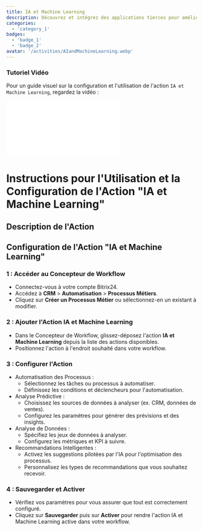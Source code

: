 ```yaml
---
title: IA et Machine Learning
description: Découvrez et intégrez des applications tierces pour améliorer votre entreprise.
categories: 
  - 'category_1'
badges: 
  - 'badge_1'
  - 'badge_2'
avatar: '/activities/AIandMachineLearning.webp'
---
```

### Tutoriel Vidéo

Pour un guide visuel sur la configuration et l'utilisation de l'action `IA et Machine Learning`, regardez la vidéo :

<iframe
  class="aspect-video w-full my-6 rounded shadow-md"
  src="//www.youtube.com/embed/OyzJd8BcTfY?feature=oembed&rel=0"
  frameborder="0"
  allow="accelerometer; autoplay; encrypted-media; gyroscope"
  allowfullscreen>
</iframe>

# Instructions pour l'Utilisation et la Configuration de l'Action "IA et Machine Learning"

## Description de l'Action

## **Configuration de l'Action "IA et Machine Learning"**

### 1 : Accéder au Concepteur de Workflow
- Connectez-vous à votre compte Bitrix24.
- Accédez à **CRM** > **Automatisation** > **Processus Métiers**.
- Cliquez sur **Créer un Processus Métier** ou sélectionnez-en un existant à modifier.

### 2 : Ajouter l'Action IA et Machine Learning
- Dans le Concepteur de Workflow, glissez-déposez l'action **IA et Machine Learning** depuis la liste des actions disponibles.
- Positionnez l'action à l'endroit souhaité dans votre workflow.

### 3 : Configurer l'Action
- Automatisation des Processus :
  - Sélectionnez les tâches ou processus à automatiser.
  - Définissez les conditions et déclencheurs pour l'automatisation.
- Analyse Prédictive :
  - Choisissez les sources de données à analyser (ex. CRM, données de ventes).
  - Configurez les paramètres pour générer des prévisions et des insights.
- Analyse de Données :
  - Spécifiez les jeux de données à analyser.
  - Configurez les métriques et KPI à suivre.
- Recommandations Intelligentes :
  - Activez les suggestions pilotées par l'IA pour l'optimisation des processus.
  - Personnalisez les types de recommandations que vous souhaitez recevoir.

### 4 : Sauvegarder et Activer
- Vérifiez vos paramètres pour vous assurer que tout est correctement configuré.
- Cliquez sur **Sauvegarder** puis sur **Activer** pour rendre l'action IA et Machine Learning active dans votre workflow.